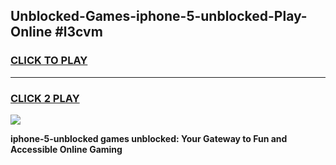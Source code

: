 
## Unblocked-Games-iphone-5-unblocked-Play-Online #l3cvm
<h3>
<a href="https://news.freeplayer.one?title=iphone-5-unblocked&ref=3">CLICK TO PLAY</a></h3>
<hr>

<h3>
<a href="https://news.freeplayer.one?title=iphone-5-unblocked&ref=3">CLICK 2 PLAY</a>
  
</h3>

<a href="https://news.freeplayer.one?title=iphone-5-unblocked&ref=3"><img src="https://clearcache.store/games.png"></a>


**iphone-5-unblocked games unblocked: Your Gateway to Fun and Accessible Online Gaming**
